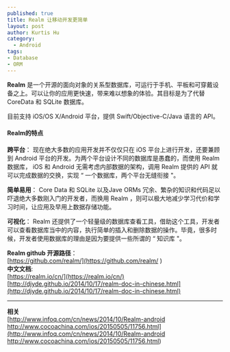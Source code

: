```yaml
--- 
published: true
title: Realm 让移动开发更简单
layout: post
author: Kurtis Hu
category: 
  - Android
tags: 
- Database
- ORM
---
```

 
**Realm** 是一个开源的面向对象的关系型数据库，可运行于手机、平板和可穿戴设备之上。可以让你的应用更快速，带来难以想象的体验。其目标是为了代替 CoreData 和 SQLite 数据库。    

目前支持 iOS/OS X/Android 平台，提供 Swift/Objective-C/Java 语言的 API。    

####  Realm的特点   

**跨平台**： 现在绝大多数的应用开发并不仅仅只在 iOS 平台上进行开发，还要兼顾到 Android 平台的开发。为两个平台设计不同的数据库是愚蠢的，而使用 Realm 数据库， iOS 和 Android 无需考虑内部数据的架构，调用 Realm 提供的 API 就可以完成数据的交换，实现 “ 一个数据库，两个平台无缝衔接 "。   

**简单易用**： Core Data 和 SQLite 以及Jave ORMs 冗余、繁杂的知识和代码足以吓退绝大多数刚入门的开发者，而换用 Realm ，则可以极大地减少学习代价和学习时间，让应用及早用上数据存储功能。     

**可视化**： Realm 还提供了一个轻量级的数据库查看工具，借助这个工具，开发者可以查看数据库当中的内容，执行简单的插入和删除数据的操作。毕竟，很多时候，开发者使用数据库的理由是因为要提供一些所谓的 “ 知识库 "。      

**Realm github 开源路径**：   
[https://github.com/realm/](https://github.com/realm/ )      
**中文文档**:   
[https://realm.io/cn/](https://realm.io/cn/)   
[http://djyde.github.io/2014/10/17/realm-doc-in-chinese.html](http://djyde.github.io/2014/10/17/realm-doc-in-chinese.html)     

---

**相关**    
[http://www.infoq.com/cn/news/2014/10/Realm-android http://www.cocoachina.com/ios/20150505/11756.html](http://www.infoq.com/cn/news/2014/10/Realm-android http://www.cocoachina.com/ios/20150505/11756.html) 

<br/>
